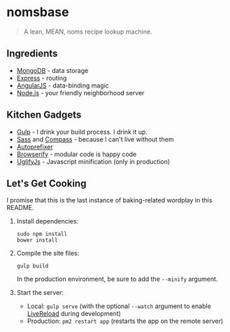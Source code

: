 nomsbase
========

> A lean, MEAN, noms recipe lookup machine.

## Ingredients

* [MongoDB](http://www.mongodb.org/) - data storage
* [Express](http://expressjs.com/) - routing
* [AngularJS](https://angularjs.org/) - data-binding magic
* [Node.js](http://nodejs.org/) - your friendly neighborhood server

## Kitchen Gadgets

* [Gulp](http://gulpjs.com/) - I drink your build process. I drink it up.
* [Sass](http://sass-lang.com/) and [Compass](http://compass-style.org/) - because I can't live without them
* [Autoprefixer](https://github.com/postcss/autoprefixer) 
* [Browserify](http://browserify.org/) - modular code is happy code
* [UglifyJs](https://github.com/mishoo/UglifyJS) - Javascript minification (only in production)

## Let's Get Cooking

I promise that this is the last instance of baking-related wordplay in this README.

1. Install dependencies:
	```
	sudo npm install
	bower install
	```

2. Compile the site files:
	```
	gulp build
	```

	In the production environment, be sure to add the `--minify` argument.

3. Start the server:
	* Local: `gulp serve` (with the optional `--watch` argument to enable [LiveReload](https://chrome.google.com/webstore/detail/livereload/jnihajbhpnppcggbcgedagnkighmdlei?hl=en) during development)
	* Production: `pm2 restart app` (restarts the app on the remote server)
